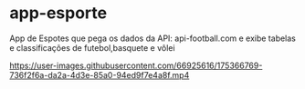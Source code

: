 # app-esporte
 
App de Espotes que pega os dados da API: api-football.com e exibe tabelas e classificações de futebol,basquete e vôlei

https://user-images.githubusercontent.com/66925616/175366769-736f2f6a-da2a-4d3e-85a0-94ed9f7e4a8f.mp4

